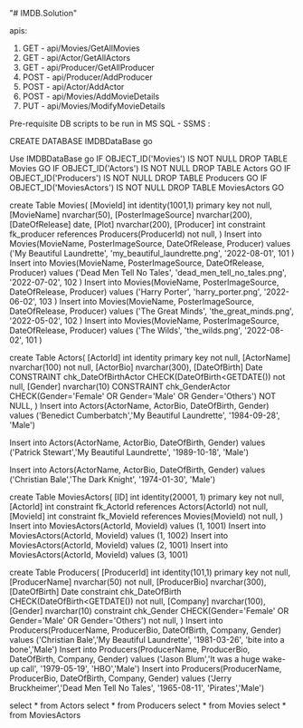 "# IMDB.Solution" 

apis:
1. GET - api/Movies/GetAllMovies
2. GET - api/Actor/GetAllActors
3. GET - api/Producer/GetAllProducer
3. POST - api/Producer/AddProducer
5. POST - api/Actor/AddActor
6. POST - api/Movies/AddMovieDetails
7. PUT - api/Movies/ModifyMovieDetails


Pre-requisite DB scripts to be run in MS SQL - SSMS :

CREATE DATABASE IMDBDataBase
go

Use IMDBDataBase
go
IF OBJECT_ID('Movies')  IS NOT NULL
DROP TABLE Movies
GO
IF OBJECT_ID('Actors')  IS NOT NULL
DROP TABLE Actors
GO
IF OBJECT_ID('Producers')  IS NOT NULL
DROP TABLE Producers
GO
IF OBJECT_ID('MoviesActors')  IS NOT NULL
DROP TABLE MoviesActors
GO

create Table Movies(
		[MovieId] int identity(1001,1) primary key not null,
		[MovieName] nvarchar(50),
		[PosterImageSource] nvarchar(200),
		[DateOfRelease] date,
		[Plot] nvarchar(200),
		[Producer] int constraint fk_producer references Producers(ProducerId) not null,
		)
Insert into Movies(MovieName, PosterImageSource, DateOfRelease, Producer) values
	('My Beautiful Laundrette', 'my_beautiful_laundrette.png', '2022-08-01', 101 )
Insert into Movies(MovieName, PosterImageSource, DateOfRelease, Producer) values
	('Dead Men Tell No Tales', 'dead_men_tell_no_tales.png', '2022-07-02', 102 )
Insert into Movies(MovieName, PosterImageSource, DateOfRelease, Producer) values
	('Harry Porter', 'harry_porter.png', '2022-06-02', 103 )
Insert into Movies(MovieName, PosterImageSource, DateOfRelease, Producer) values
	('The Great Minds', 'the_great_minds.png', '2022-05-02', 102 )
Insert into Movies(MovieName, PosterImageSource, DateOfRelease, Producer) values
	('The Wilds', 'the_wilds.png', '2022-08-02', 101 )
	
create Table Actors(
		[ActorId] int identity primary key not null,
		[ActorName] nvarchar(100) not null,
		[ActorBio] nvarchar(300),
		[DateOfBirth] Date CONSTRAINT chk_DateOfBirthActor CHECK(DateOfBirth<GETDATE()) not null,
		[Gender] nvarchar(10) CONSTRAINT chk_GenderActor CHECK(Gender='Female' OR Gender='Male' OR Gender='Others') NOT NULL,
		)
Insert into Actors(ActorName, ActorBio, DateOfBirth, Gender) values 
	('Benedict Cumberbatch','My Beautiful Laundrette', '1984-09-28', 'Male')

Insert into Actors(ActorName, ActorBio, DateOfBirth, Gender) values 
	('Patrick Stewart','My Beautiful Laundrette', '1989-10-18', 'Male')

Insert into Actors(ActorName, ActorBio, DateOfBirth, Gender) values 
	('Christian Bale','The Dark Knight', '1974-01-30', 'Male')

create Table MoviesActors(
	[ID] int identity(20001, 1) primary key not null,
	[ActorId] int constraint fk_ActorId references Actors(ActorId) not null,
	[MovieId] int constraint fk_MovieId references Movies(MovieId) not null,
	)
Insert into MoviesActors(ActorId, MovieId) values (1, 1001)
Insert into MoviesActors(ActorId, MovieId) values (1, 1002)
Insert into MoviesActors(ActorId, MovieId) values (2, 1001)
Insert into MoviesActors(ActorId, MovieId) values (3, 1001)


create Table Producers(
		[ProducerId] int identity(101,1) primary key not null,
		[ProducerName] nvarchar(50) not null,
		[ProducerBio] nvarchar(300),
		[DateOfBirth] Date constraint chk_DateOfBirth CHECK(DateOfBirth<GETDATE()) not null,
		[Company] nvarchar(100),
		[Gender] nvarchar(10) constraint chk_Gender CHECK(Gender='Female' OR Gender='Male' OR Gender='Others') not null,
		)
Insert into Producers(ProducerName, ProducerBio, DateOfBirth, Company, Gender) values
	('Christian Bale','My Beautiful Laundrette', '1981-03-26', 'bite into a bone','Male')
Insert into Producers(ProducerName, ProducerBio, DateOfBirth, Company, Gender) values
	('Jason Blum','It was a huge wake-up call', '1979-05-19', 'HBO','Male')
Insert into Producers(ProducerName, ProducerBio, DateOfBirth, Company, Gender) values
	('Jerry Bruckheimer','Dead Men Tell No Tales', '1965-08-11', 'Pirates','Male')

select * from Actors
select * from Producers
select * from Movies
select * from MoviesActors


